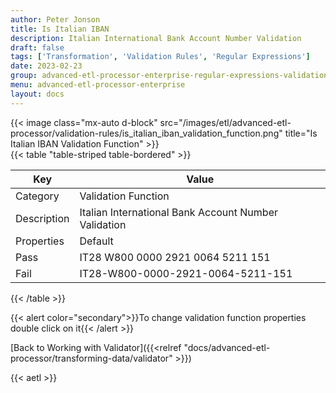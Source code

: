 ```yaml
---
author: Peter Jonson
title: Is Italian IBAN
description: Italian International Bank Account Number Validation
draft: false
tags: ['Transformation', 'Validation Rules', 'Regular Expressions']
date: 2023-02-23
group: advanced-etl-processor-enterprise-regular-expressions-validation
menu: advanced-etl-processor-enterprise
layout: docs
---
```


{{< image class="mx-auto d-block"  src="/images/etl/advanced-etl-processor/validation-rules/is_italian_iban_validation_function.png" title="Is Italian IBAN Validation Function" >}}
\
{{< table "table-striped table-bordered" >}}

| Key         | Value                                                |
| ----------- | ---------------------------------------------------- |
| Category    | Validation Function                                  |
| Description | Italian International Bank Account Number Validation |
| Properties  | Default                                              |
| Pass        | IT28 W800 0000 2921 0064 5211 151                    |
| Fail        | IT28-W800-0000-2921-0064-5211-151                    |

{{< /table >}}

{{< alert color="secondary">}}To change validation function properties double click on it{{< /alert >}}

[Back to Working with Validator]({{<relref "docs/advanced-etl-processor/transforming-data/validator" >}})

{{< aetl >}}
